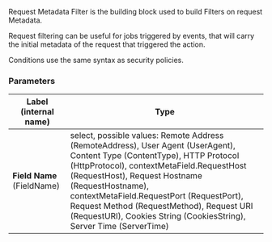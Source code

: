 

Request Metadata Filter is the building block used to build Filters on request Metadata.

Request filtering can be useful for jobs triggered by events, that will carry the initial metadata of the request that triggered the action.

Conditions use the same syntax as security policies.



### Parameters
|Label (internal name)|Type|
|---|---|
|**Field Name** (FieldName)|select, possible values: Remote Address (RemoteAddress), User Agent (UserAgent), Content Type (ContentType), HTTP Protocol (HttpProtocol), contextMetaField.RequestHost (RequestHost), Request Hostname (RequestHostname), contextMetaField.RequestPort (RequestPort), Request Method (RequestMethod), Request URI (RequestURI), Cookies String (CookiesString), Server Time (ServerTime)|

